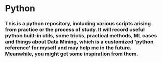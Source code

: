 # Python

### This is a python repository, including various scripts arising from practice or the process of study. It will record useful python built-in utils, some tricks, practical methods, ML cases and things about Data Mining, which is a customized 'python reference' for myself and may help me in the future. Meanwhile, you might get some inspiration from them.
